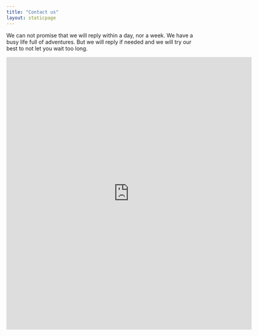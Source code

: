 ```yaml
---
title: "Contact us"
layout: staticpage
---
```


We can not promise that we will reply within a day, nor a week. We have a busy life full of adventures. But we will reply if needed and we will try our best to not let you wait too long.

<p class="text-center">
  <iframe src="https://docs.google.com/forms/d/e/1FAIpQLScmYKh0BMBI9r4H4Es2xI0Npd2-V1ZbthEDmx-IrPvLAKKCcw/viewform?embedded=true" width="640" height="710" frameborder="0" marginheight="0" marginwidth="0">Loading…</iframe>
</p>